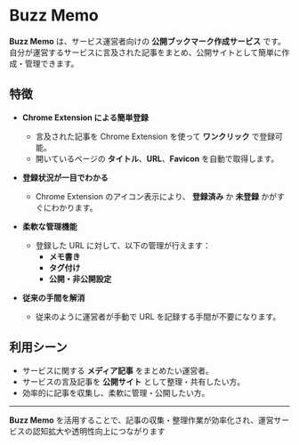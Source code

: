# Buzz Memo

**Buzz Memo** は、サービス運営者向けの **公開ブックマーク作成サービス** です。自分が運営するサービスに言及された記事をまとめ、公開サイトとして簡単に作成・管理できます。

## 特徴

- **Chrome Extension による簡単登録**

  - 言及された記事を Chrome Extension を使って **ワンクリック** で登録可能。
  - 開いているページの **タイトル**、**URL**、**Favicon** を自動で取得します。

- **登録状況が一目でわかる**

  - Chrome Extension のアイコン表示により、 **登録済み** か **未登録** かがすぐにわかります。

- **柔軟な管理機能**

  - 登録した URL に対して、以下の管理が行えます：
    - **メモ書き**
    - **タグ付け**
    - **公開・非公開設定**

- **従来の手間を解消**
  - 従来のように運営者が手動で URL を記録する手間が不要になります。

## 利用シーン

- サービスに関する **メディア記事** をまとめたい運営者。
- サービスの言及記事を **公開サイト** として整理・共有したい方。
- 効率的に記事を収集し、柔軟に管理・公開したい方。

---

**Buzz Memo** を活用することで、記事の収集・整理作業が効率化され、運営サービスの認知拡大や透明性向上につながります
